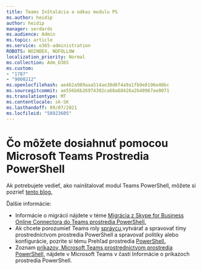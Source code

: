 ```yaml
---
title: Teams Inštalácia a odkaz modulu PS
ms.author: heidip
author: heidip
manager: serdards
ms.audience: Admin
ms.topic: article
ms.service: o365-administration
ROBOTS: NOINDEX, NOFOLLOW
localization_priority: Normal
ms.collection: Adm_O365
ms.custom:
- "1787"
- "9000212"
ms.openlocfilehash: ae462a989aaa514ae30d6f4a9a1fb9e8196e40bc
ms.sourcegitcommit: ae556b6b26974392ca68a68426a2b40967ae0071
ms.translationtype: MT
ms.contentlocale: sk-SK
ms.lasthandoff: 09/07/2021
ms.locfileid: "58923605"
---
```

# <a name="what-you-can-accomplish-with-microsoft-teams-powershell-module"></a>Čo môžete dosiahnuť pomocou Microsoft Teams Prostredia PowerShell

Ak potrebujete vedieť, ako nainštalovať modul Teams PowerShell, môžete si pozrieť [tento blog.](https://blogs.technet.microsoft.com/skypehybridguy/2017/11/07/microsoft-teams-powershell-support/)

Ďalšie informácie:

- Informácie o migrácii nájdete v téme [Migrácia z Skype for Business Online Connectora do Teams prostredia PowerShell.](https://docs.microsoft.com/microsoftteams/teams-powershell-move-from-sfbo#how-to-migrate)
- Ak chcete porozumieť Teams roly [správcu,](https://docs.microsoft.com/MicrosoftTeams/using-admin-roles)vytvárať a spravovať tímy prostredníctvom [](https://docs.microsoft.com/MicrosoftTeams/teams-powershell-overview#managing-policies-via-powershell) prostredia [](https://docs.microsoft.com/MicrosoftTeams/teams-powershell-overview#managing-configurations-via-powershell)PowerShell a spravovať politiky alebo konfigurácie, pozrite si tému Prehľad prostredia [PowerShell.](https://docs.microsoft.com/MicrosoftTeams/teams-powershell-overview) [](https://docs.microsoft.com/MicrosoftTeams/teams-powershell-overview#creating-and-managing-teams-via-powershell) 
- Zoznam [príkazov, Microsoft Teams prostredníctvom prostredia PowerShell,](https://docs.microsoft.com/powershell/module/teams/?view=teams-ps) nájdete v Microsoft Teams v časti Informácie o príkazoch prostredia PowerShell. 

